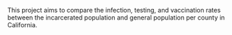 This project aims to compare the infection, testing, and vaccination rates between the incarcerated population and general population per county in California. 

